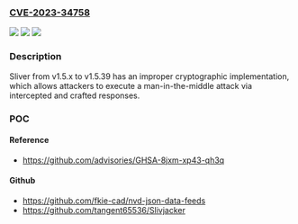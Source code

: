 ### [CVE-2023-34758](https://cve.mitre.org/cgi-bin/cvename.cgi?name=CVE-2023-34758)
![](https://img.shields.io/static/v1?label=Product&message=n%2Fa&color=blue)
![](https://img.shields.io/static/v1?label=Version&message=n%2Fa&color=blue)
![](https://img.shields.io/static/v1?label=Vulnerability&message=n%2Fa&color=brighgreen)

### Description

Sliver from v1.5.x to v1.5.39 has an improper cryptographic implementation, which allows attackers to execute a man-in-the-middle attack via intercepted and crafted responses.

### POC

#### Reference
- https://github.com/advisories/GHSA-8jxm-xp43-qh3q

#### Github
- https://github.com/fkie-cad/nvd-json-data-feeds
- https://github.com/tangent65536/Slivjacker

